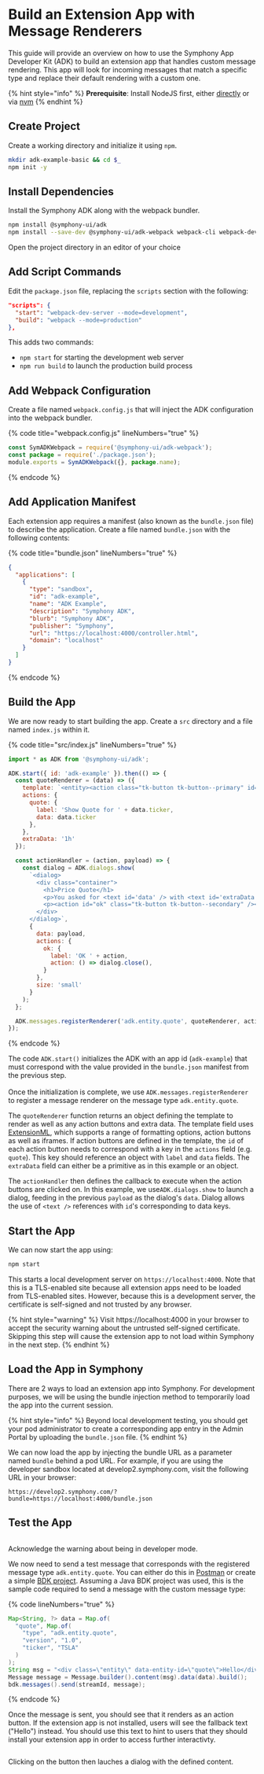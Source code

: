 # Build an Extension App with Message Renderers

This guide will provide an overview on how to use the Symphony App Developer Kit (ADK) to build an extension app that handles custom message rendering. This app will look for incoming messages that match a specific type and replace their default rendering with a custom one.

{% hint style="info" %}
**Prerequisite**: Install NodeJS first, either [directly](https://nodejs.org) or via [nvm](https://github.com/nvm-sh/nvm)
{% endhint %}

## Create Project

Create a working directory and initialize it using `npm`.

```bash
mkdir adk-example-basic && cd $_
npm init -y
```

## Install Dependencies

Install the Symphony ADK along with the webpack bundler.

```bash
npm install @symphony-ui/adk
npm install --save-dev @symphony-ui/adk-webpack webpack-cli webpack-dev-server
```

Open the project directory in an editor of your choice

## Add Script Commands

Edit the `package.json` file, replacing the `scripts` section with the following:

```json
"scripts": {
  "start": "webpack-dev-server --mode=development",
  "build": "webpack --mode=production"
},
```

This adds two commands:

* `npm start` for starting the development web server
* `npm run build` to launch the production build process

## Add Webpack Configuration

Create a file named `webpack.config.js` that will inject the ADK configuration into the webpack bundler.

{% code title="webpack.config.js" lineNumbers="true" %}
```javascript
const SymADKWebpack = require('@symphony-ui/adk-webpack');
const package = require('./package.json');
module.exports = SymADKWebpack({}, package.name);
```
{% endcode %}

## Add Application Manifest

Each extension app requires a manifest (also known as the `bundle.json` file) to describe the application. Create a file named `bundle.json` with the following contents:

{% code title="bundle.json" lineNumbers="true" %}
```json
{
  "applications": [
    {
      "type": "sandbox",
      "id": "adk-example",
      "name": "ADK Example",
      "description": "Symphony ADK",
      "blurb": "Symphony ADK",
      "publisher": "Symphony",
      "url": "https://localhost:4000/controller.html",
      "domain": "localhost"
    }
  ]
}
```
{% endcode %}

## Build the App

We are now ready to start building the app. Create a `src` directory and a file named `index.js` within it.

{% code title="src/index.js" lineNumbers="true" %}
```javascript
import * as ADK from '@symphony-ui/adk';

ADK.start({ id: 'adk-example' }).then(() => {
  const quoteRenderer = (data) => ({
    template: `<entity><action class="tk-button tk-button--primary" id="quote" /></entity>`,
    actions: {
      quote: {
        label: 'Show Quote for ' + data.ticker,
        data: data.ticker
      },
    },
    extraData: '1h'
  });

  const actionHandler = (action, payload) => {
    const dialog = ADK.dialogs.show(
      `<dialog>
        <div class="container">
          <h1>Price Quote</h1>
          <p>You asked for <text id='data' /> with <text id='extraData' /> expiry</p>
          <p><action id="ok" class="tk-button tk-button--secondary" /></p>
        </div>
      </dialog>`,
      {
        data: payload,
        actions: {
          ok: {
            label: 'OK ' + action,
            action: () => dialog.close(),
          }
        },
        size: 'small'
      }
    );
  };

  ADK.messages.registerRenderer('adk.entity.quote', quoteRenderer, actionHandler);
});
```
{% endcode %}

The code `ADK.start()` initializes the ADK with an app id (`adk-example`) that must correspond with the value provided in the `bundle.json` manifest from the previous step.\
\
Once the initialization is complete, we use `ADK.messages.registerRenderer` to register a message renderer on the message type `adk.entity.quote`.

The `quoteRenderer` function returns an object defining the template to render as well as any action buttons and extra data. The template field uses [ExtensionML](../../ext-apps/overview-of-extension-api/extension-api-services/entity-service/message-format-extensionml.md), which supports a range of formatting options, action buttons as well as iframes. If action buttons are defined in the template, the `id` of each action button needs to correspond with a key in the `actions` field (e.g. `quote`). This key should reference an object with `label` and `data` fields. The `extraData` field can either be a primitive as in this example or an object.

The `actionHandler` then defines the callback to execute when the action buttons are clicked on. In this example, we use`ADK.dialogs.show` to launch a dialog, feeding in the previous `payload` as the dialog's `data`. Dialog allows the use of `<text />` references with `id`'s corresponding to data keys.

## Start the App

We can now start the app using:

```bash
npm start
```

This starts a local development server on `https://localhost:4000`. Note that this is a TLS-enabled site because all extension apps need to be loaded from TLS-enabled sites. However, because this is a development server, the certificate is self-signed and not trusted by any browser.

{% hint style="warning" %}
Visit https://localhost:4000 in your browser to accept the security warning about the untrusted self-signed certificate. Skipping this step will cause the extension app to not load within Symphony in the next step.
{% endhint %}

## Load the App in Symphony

There are 2 ways to load an extension app into Symphony. For development purposes, we will be using the bundle injection method to temporarily load the app into the current session.

{% hint style="info" %}
Beyond local development testing, you should get your pod administrator to create a corresponding app entry in the Admin Portal by uploading the `bundle.json` file.
{% endhint %}

We can now load the app by injecting the bundle URL as a parameter named `bundle` behind a pod URL. For example, if you are using the developer sandbox located at develop2.symphony.com, visit the following URL in your browser:

```
https://develop2.symphony.com/?bundle=https://localhost:4000/bundle.json
```

## Test the App

<figure><img src="../../.gitbook/assets/image (72).png" alt=""><figcaption></figcaption></figure>

Acknowledge the warning about being in developer mode.

We now need to send a test message that corresponds with the registered message type  `adk.entity.quote`. You can either do this in [Postman](../postman.md) or create a simple [BDK project](../../bots/getting-started/bdk.md). Assuming a Java BDK project was used, this is the sample code required to send a message with the custom message type:

{% code lineNumbers="true" %}
```java
Map<String, ?> data = Map.of(
  "quote", Map.of(
    "type", "adk.entity.quote",
    "version", "1.0",
    "ticker", "TSLA"
  )
);
String msg = "<div class=\"entity\" data-entity-id=\"quote\">Hello</div>";
Message message = Message.builder().content(msg).data(data).build();
bdk.messages().send(streamId, message);
```
{% endcode %}

Once the message is sent, you should see that it renders as an action button. If the extension app is not installed, users will see the fallback text ("Hello") instead. You should use this text to hint to users that they should install your extension app in order to access further interactivty.

<div align="left">

<figure><img src="../../.gitbook/assets/2023-09-06_18-07-25.png" alt=""><figcaption></figcaption></figure>

</div>

Clicking on the button then lauches a dialog with the defined content.

<div align="left">

<figure><img src="../../.gitbook/assets/2023-09-06_18-10-43.png" alt=""><figcaption></figcaption></figure>

</div>
